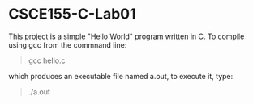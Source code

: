 # CSCE155-C-Lab01
This project is a simple "Hello World" program 
written in C.  To compile using gcc from the
commnand line:

>gcc hello.c

which produces an executable file named a.out, 
to execute it, type:

>./a.out

